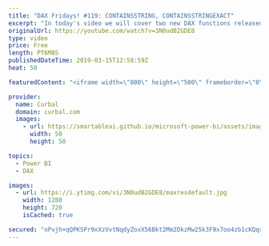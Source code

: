 ```yaml
---
title: "DAX Fridays! #119: CONTAINSSTRING, CONTAINSSTRINGEXACT"
excerpt: "In today's video we will cover two new DAX functions released on the Power BI Desktop Update March 2019. The functions are CONTAINSSTRING and CONTAINSSTRINGEXACT. Enjoy! #curbal #daxfridays #powerbi #dax  Get Northwind Dataset: https://www.youtube.com/watch?v=k3NMIlLffrU  Link to DAX Fridays survey:"
originalUrl: https://youtube.com/watch?v=3N0udB2GDE8
type: video
price: Free
length: PT6M8S
publishedDateTime: 2019-03-15T12:58:59Z
heat: 50

featuredContent: "<iframe width=\"800\" height=\"500\" frameborder=\"0\" src=\"https://www.youtube.com/embed/3N0udB2GDE8\" allow=\"accelerometer; autoplay; encrypted-media; gyroscope; picture-in-picture\" allowfullscreen></iframe>"

provider:
  name: Curbal
  domain: curbal.com
  images:
    - url: https://smartableai.github.io/microsoft-power-bi/assets/images/organizations/curbal.com-50x50.jpg
      width: 50
      height: 50

topics:
  - Power BI
  - DAX

images:
  - url: https://i.ytimg.com/vi/3N0udB2GDE8/maxresdefault.jpg
    width: 1280
    height: 720
    isCached: true

secured: "nPvjh+qQPKSPr9xXzVvtNqdyZoxX56Bkt2Mm2DkzMw25k3F9x7oo4zb1cKQqs3Sc9LbwoVYhjLCLNzfkKBZABrZW3ft6vkiSv1Hnf01BlOZYIqVWeLy02Z14yrg2f5U4PLxja+iAtq4GiRGbXiheCLdj27mIDBuXp8Nd4hGmVbJhZmrhJn/ZRVFe3nE9dOzRrMsVaqEfY8nRmEvUYSaPtBsN7Ud8ewydDTQUs4jH4N5ycQfYg51wwkVHJkUIyZNVwS4VIGwVyvGatNH3gFiKtOB31S8UD7l5L98DdhNx8YP0xidY51O7bZeTjaN06PdreiDTjhrn66Deu4ccIEfP3zTHZeEMwtBrfGVOYH0CxDUHjZoQJxWS4UkbzA3i+cRyRtTwSOuu1PVjZaXXKe7bfvVJ1Bbsx06OiHctgXsgklg=;lPw2TnGDBsTEtf1OZx9AVw=="
---
```



